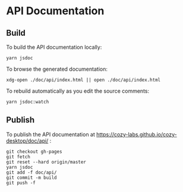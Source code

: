 # API Documentation

## Build

To build the API documentation locally:

```
yarn jsdoc
```

To browse the generated documentation:

```
xdg-open ./doc/api/index.html || open ./doc/api/index.html
```

To rebuild automatically as you edit the source comments:

```
yarn jsdoc:watch
```

## Publish

To publish the API documentation at
https://cozy-labs.github.io/cozy-desktop/doc/api/ :

```
git checkout gh-pages
git fetch
git reset --hard origin/master
yarn jsdoc
git add -f doc/api/
git commit -m build
git push -f
```
